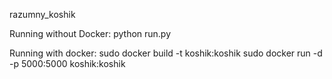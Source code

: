 razumny_koshik

Running without Docker:
python run.py 

Running with docker:
sudo docker build -t koshik:koshik 
sudo docker run -d -p 5000:5000 koshik:koshik
